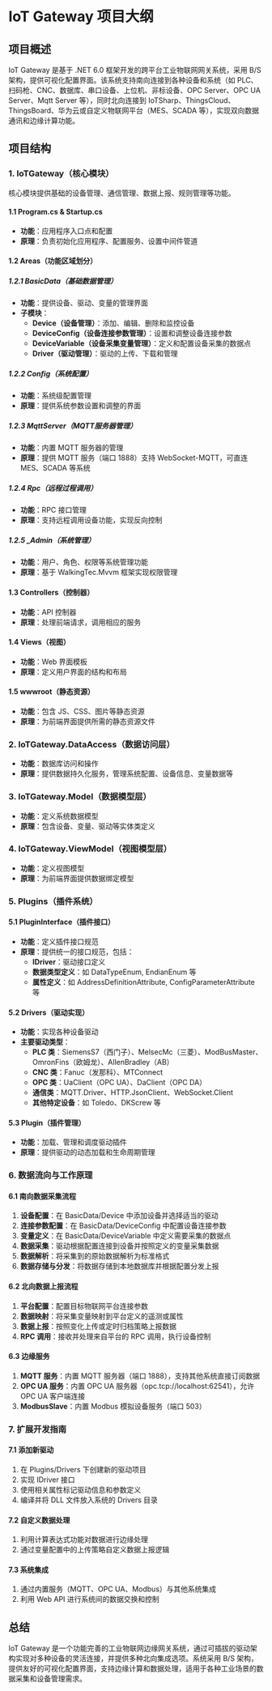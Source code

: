 # IoT Gateway 项目大纲

## 项目概述
IoT Gateway 是基于 .NET 6.0 框架开发的跨平台工业物联网网关系统，采用 B/S 架构，提供可视化配置界面。该系统支持南向连接到各种设备和系统（如 PLC、扫码枪、CNC、数据库、串口设备、上位机、非标设备、OPC Server、OPC UA Server、Mqtt Server 等），同时北向连接到 IoTSharp、ThingsCloud、ThingsBoard、华为云或自定义物联网平台（MES、SCADA 等），实现双向数据通讯和边缘计算功能。

## 项目结构

### 1. IoTGateway（核心模块）
核心模块提供基础的设备管理、通信管理、数据上报、规则管理等功能。

#### 1.1 Program.cs & Startup.cs
- **功能**：应用程序入口点和配置
- **原理**：负责初始化应用程序、配置服务、设置中间件管道

#### 1.2 Areas（功能区域划分）
##### 1.2.1 BasicData（基础数据管理）
- **功能**：提供设备、驱动、变量的管理界面
- **子模块**：
  - **Device（设备管理）**：添加、编辑、删除和监控设备
  - **DeviceConfig（设备连接参数管理）**：设置和调整设备连接参数
  - **DeviceVariable（设备采集变量管理）**：定义和配置设备采集的数据点
  - **Driver（驱动管理）**：驱动的上传、下载和管理

##### 1.2.2 Config（系统配置）
- **功能**：系统级配置管理
- **原理**：提供系统参数设置和调整的界面

##### 1.2.3 MqttServer（MQTT服务器管理）
- **功能**：内置 MQTT 服务器的管理
- **原理**：提供 MQTT 服务（端口 1888）支持 WebSocket-MQTT，可直连 MES、SCADA 等系统

##### 1.2.4 Rpc（远程过程调用）
- **功能**：RPC 接口管理
- **原理**：支持远程调用设备功能，实现反向控制

##### 1.2.5 _Admin（系统管理）
- **功能**：用户、角色、权限等系统管理功能
- **原理**：基于 WalkingTec.Mvvm 框架实现权限管理

#### 1.3 Controllers（控制器）
- **功能**：API 控制器
- **原理**：处理前端请求，调用相应的服务

#### 1.4 Views（视图）
- **功能**：Web 界面模板
- **原理**：定义用户界面的结构和布局

#### 1.5 wwwroot（静态资源）
- **功能**：包含 JS、CSS、图片等静态资源
- **原理**：为前端界面提供所需的静态资源文件

### 2. IoTGateway.DataAccess（数据访问层）
- **功能**：数据库访问和操作
- **原理**：提供数据持久化服务，管理系统配置、设备信息、变量数据等

### 3. IoTGateway.Model（数据模型层）
- **功能**：定义系统数据模型
- **原理**：包含设备、变量、驱动等实体类定义

### 4. IoTGateway.ViewModel（视图模型层）
- **功能**：定义视图模型
- **原理**：为前端界面提供数据绑定模型

### 5. Plugins（插件系统）

#### 5.1 PluginInterface（插件接口）
- **功能**：定义插件接口规范
- **原理**：提供统一的接口规范，包括：
  - **IDriver**：驱动接口定义
  - **数据类型定义**：如 DataTypeEnum, EndianEnum 等
  - **属性定义**：如 AddressDefinitionAttribute, ConfigParameterAttribute 等

#### 5.2 Drivers（驱动实现）
- **功能**：实现各种设备驱动
- **主要驱动类型**：
  - **PLC 类**：SiemensS7（西门子）、MelsecMc（三菱）、ModBusMaster、OmronFins（欧姆龙）、AllenBradley（AB）
  - **CNC 类**：Fanuc（发那科）、MTConnect
  - **OPC 类**：UaClient（OPC UA）、DaClient（OPC DA）
  - **通信类**：MQTT.Driver、HTTP.JsonClient、WebSocket.Client
  - **其他特定设备**：如 Toledo、DKScrew 等

#### 5.3 Plugin（插件管理）
- **功能**：加载、管理和调度驱动插件
- **原理**：提供驱动的动态加载和生命周期管理

### 6. 数据流向与工作原理

#### 6.1 南向数据采集流程
1. **设备配置**：在 BasicData/Device 中添加设备并选择适当的驱动
2. **连接参数配置**：在 BasicData/DeviceConfig 中配置设备连接参数
3. **变量定义**：在 BasicData/DeviceVariable 中定义需要采集的数据点
4. **数据采集**：驱动根据配置连接到设备并按照定义的变量采集数据
5. **数据解析**：将采集到的原始数据解析为标准格式
6. **数据存储与分发**：将数据存储到本地数据库并根据配置分发上报

#### 6.2 北向数据上报流程
1. **平台配置**：配置目标物联网平台连接参数
2. **数据映射**：将采集变量映射到平台定义的遥测或属性
3. **数据上报**：按照变化上传或定时归档策略上报数据
4. **RPC 调用**：接收并处理来自平台的 RPC 调用，执行设备控制

#### 6.3 边缘服务
1. **MQTT 服务**：内置 MQTT 服务器（端口 1888），支持其他系统直接订阅数据
2. **OPC UA 服务**：内置 OPC UA 服务器（opc.tcp://localhost:62541），允许 OPC UA 客户端连接
3. **ModbusSlave**：内置 Modbus 模拟设备服务（端口 503）

### 7. 扩展开发指南

#### 7.1 添加新驱动
1. 在 Plugins/Drivers 下创建新的驱动项目
2. 实现 IDriver 接口
3. 使用相关属性标记驱动信息和参数定义
4. 编译并将 DLL 文件放入系统的 Drivers 目录

#### 7.2 自定义数据处理
1. 利用计算表达式功能对数据进行边缘处理
2. 通过变量配置中的上传策略自定义数据上报逻辑

#### 7.3 系统集成
1. 通过内置服务（MQTT、OPC UA、Modbus）与其他系统集成
2. 利用 Web API 进行系统间的数据交换和控制

## 总结
IoT Gateway 是一个功能完善的工业物联网边缘网关系统，通过可插拔的驱动架构实现对多种设备的灵活连接，并提供多种北向集成选项。系统采用 B/S 架构，提供友好的可视化配置界面，支持边缘计算和数据处理，适用于各种工业场景的数据采集和设备管理需求。
